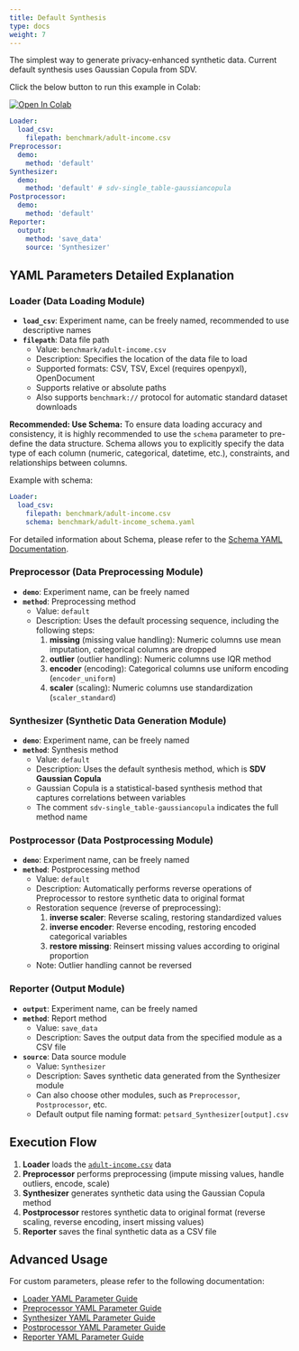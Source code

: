 ```yaml
---
title: Default Synthesis
type: docs
weight: 7
---
```


The simplest way to generate privacy-enhanced synthetic data.
Current default synthesis uses Gaussian Copula from SDV.

Click the below button to run this example in Colab:

[![Open In Colab](https://colab.research.google.com/assets/colab-badge.svg)](https://colab.research.google.com/github/nics-dp/petsard/blob/main/demo/getting-started/default-synthesis.ipynb)

```yaml
Loader:
  load_csv:
    filepath: benchmark/adult-income.csv
Preprocessor:
  demo:
    method: 'default'
Synthesizer:
  demo:
    method: 'default' # sdv-single_table-gaussiancopula
Postprocessor:
  demo:
    method: 'default'
Reporter:
  output:
    method: 'save_data'
    source: 'Synthesizer'
```

## YAML Parameters Detailed Explanation

### Loader (Data Loading Module)

- **`load_csv`**: Experiment name, can be freely named, recommended to use descriptive names
- **`filepath`**: Data file path
  - Value: `benchmark/adult-income.csv`
  - Description: Specifies the location of the data file to load
  - Supported formats: CSV, TSV, Excel (requires openpyxl), OpenDocument
  - Supports relative or absolute paths
  - Also supports `benchmark://` protocol for automatic standard dataset downloads

**Recommended: Use Schema:**
To ensure data loading accuracy and consistency, it is highly recommended to use the `schema` parameter to pre-define the data structure. Schema allows you to explicitly specify the data type of each column (numeric, categorical, datetime, etc.), constraints, and relationships between columns.

Example with schema:
```yaml
Loader:
  load_csv:
    filepath: benchmark/adult-income.csv
    schema: benchmark/adult-income_schema.yaml
```

For detailed information about Schema, please refer to the [Schema YAML Documentation](../../petsard-yaml/loader-yaml/#schema-yaml).

### Preprocessor (Data Preprocessing Module)

- **`demo`**: Experiment name, can be freely named
- **`method`**: Preprocessing method
  - Value: `default`
  - Description: Uses the default processing sequence, including the following steps:
    1. **missing** (missing value handling): Numeric columns use mean imputation, categorical columns are dropped
    2. **outlier** (outlier handling): Numeric columns use IQR method
    3. **encoder** (encoding): Categorical columns use uniform encoding (`encoder_uniform`)
    4. **scaler** (scaling): Numeric columns use standardization (`scaler_standard`)

### Synthesizer (Synthetic Data Generation Module)

- **`demo`**: Experiment name, can be freely named
- **`method`**: Synthesis method
  - Value: `default`
  - Description: Uses the default synthesis method, which is **SDV Gaussian Copula**
  - Gaussian Copula is a statistical-based synthesis method that captures correlations between variables
  - The comment `sdv-single_table-gaussiancopula` indicates the full method name

### Postprocessor (Data Postprocessing Module)

- **`demo`**: Experiment name, can be freely named
- **`method`**: Postprocessing method
  - Value: `default`
  - Description: Automatically performs reverse operations of Preprocessor to restore synthetic data to original format
  - Restoration sequence (reverse of preprocessing):
    1. **inverse scaler**: Reverse scaling, restoring standardized values
    2. **inverse encoder**: Reverse encoding, restoring encoded categorical variables
    3. **restore missing**: Reinsert missing values according to original proportion
  - Note: Outlier handling cannot be reversed

### Reporter (Output Module)

- **`output`**: Experiment name, can be freely named
- **`method`**: Report method
  - Value: `save_data`
  - Description: Saves the output data from the specified module as a CSV file
- **`source`**: Data source module
  - Value: `Synthesizer`
  - Description: Saves synthetic data generated from the Synthesizer module
  - Can also choose other modules, such as `Preprocessor`, `Postprocessor`, etc.
  - Default output file naming format: `petsard_Synthesizer[output].csv`

## Execution Flow

1. **Loader** loads the [`adult-income.csv`](benchmark/adult-income.csv) data
2. **Preprocessor** performs preprocessing (impute missing values, handle outliers, encode, scale)
3. **Synthesizer** generates synthetic data using the Gaussian Copula method
4. **Postprocessor** restores synthetic data to original format (reverse scaling, reverse encoding, insert missing values)
5. **Reporter** saves the final synthetic data as a CSV file

## Advanced Usage

For custom parameters, please refer to the following documentation:

- [Loader YAML Parameter Guide](../../petsard-yaml/loader-yaml/)
- [Preprocessor YAML Parameter Guide](../../petsard-yaml/preprocessor-yaml/)
- [Synthesizer YAML Parameter Guide](../../petsard-yaml/synthesizer-yaml/)
- [Postprocessor YAML Parameter Guide](../../petsard-yaml/postprocessor-yaml/)
- [Reporter YAML Parameter Guide](../../petsard-yaml/reporter-yaml/)